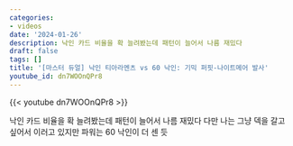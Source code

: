 ```yaml
---
categories:
- videos
date: '2024-01-26'
description: 낙인 카드 비율을 확 늘려봤는데 패턴이 늘어서 나름 재밌다
draft: false
tags: []
title: '[마스터 듀얼] 낙인 티아라멘츠 vs 60 낙인: 기믹 퍼핏-나이트메어 발사'
youtube_id: dn7WOOnQPr8
---
```



{{< youtube dn7WOOnQPr8 >}}

낙인 카드 비율을 확 늘려봤는데 패턴이 늘어서 나름 재밌다
다만 나는 그냥 덱을 갈고 싶어서 이러고 있지만 파워는 60 낙인이 더 센 듯